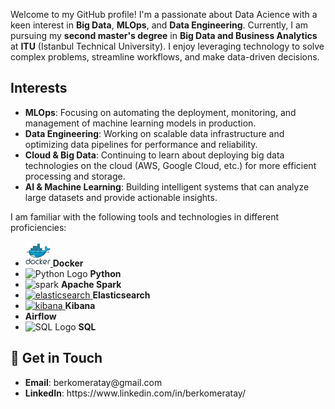 

<p>Welcome to my GitHub profile! I'm a passionate about Data Acience with a keen interest in <strong>Big Data</strong>, <strong>MLOps</strong>, and <strong>Data Engineering</strong>. Currently, I am pursuing my <strong>second master's degree</strong> in <strong>Big Data and Business Analytics</strong> at <strong>ITU</strong> (Istanbul Technical University). I enjoy leveraging technology to solve complex problems, streamline workflows, and make data-driven decisions.</p>

<h2>Interests</h2>
    <ul>
        <li><strong>MLOps</strong>: Focusing on automating the deployment, monitoring, and management of machine learning models in production.</li>
        <li><strong>Data Engineering</strong>: Working on scalable data infrastructure and optimizing data pipelines for performance and reliability.</li>
        <li><strong>Cloud & Big Data</strong>: Continuing to learn about deploying big data technologies on the cloud (AWS, Google Cloud, etc.) for more efficient processing and storage.</li>
        <li><strong>AI & Machine Learning</strong>: Building intelligent systems that can analyze large datasets and provide actionable insights.</li>
    </ul>


<p>I am familiar with the following tools and technologies in different proficiencies:</p>
    <ul>
        <li><a href="https://www.docker.com/" target="_blank"> <img src="https://raw.githubusercontent.com/devicons/devicon/master/icons/docker/docker-original-wordmark.svg" alt="docker" width="40" height="40"/> </a> <strong>Docker</strong></li>
        <li><img src="https://upload.wikimedia.org/wikipedia/commons/c/c3/Python-logo-notext.svg" alt="Python Logo" width="30" /> <strong>Python</strong></li>
        <li><img src="https://upload.wikimedia.org/wikipedia/commons/thumb/f/f3/Apache_Spark_logo.svg/1200px-Apache_Spark_logo.svg.png" alt="spark" width="55" height="40"/> <strong>Apache Spark</strong></li>
        <li><a href="https://www.elastic.co" target="_blank"> <img src="https://www.vectorlogo.zone/logos/elastic/elastic-icon.svg" alt="elasticsearch" width="40" height="40"/> </a> <strong>Elasticsearch</strong></li>
        <li><a href="https://www.elastic.co/kibana" target="_blank"> <img src="https://www.vectorlogo.zone/logos/elasticco_kibana/elasticco_kibana-icon.svg" alt="kibana" width="35" height="35"/> </a> <strong>Kibana</strong></li>
        <li> <strong>Airflow</strong></li>
        <li><img src="https://upload.wikimedia.org/wikipedia/commons/d/d6/SQL_Logo.svg" alt="SQL Logo" width="30" /> <strong>SQL</strong></li>
    </ul>

   

<h2>📝 Get in Touch</h2>
    <ul>
        <li><strong>Email</strong>: berkomeratay@gmail.com</li>
        <li><strong>LinkedIn</strong>: https://www.linkedin.com/in/berkomeratay/</li>
    </ul>

